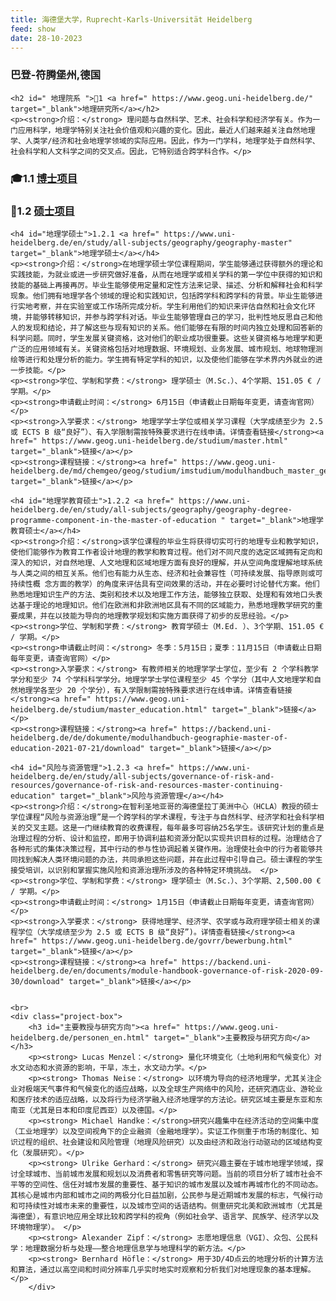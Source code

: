 ```yaml
---
title: 海德堡大学，Ruprecht-Karls-Universität Heidelberg
feed: show
date: 28-10-2023
---
```


<html lang="zh">
<head>
    <meta charset="UTF-8">
    <title> 海德堡大学，Ruprecht-Karls-Universität Heidelberg  </title>
    <link rel="stylesheet" href="/assets/css/CSS.css">
</head>
<body>
    <h3>巴登-符腾堡州,德国</h3>

    <h2 id=" 地理院系 ">🏫1 <a href=" https://www.geog.uni-heidelberg.de/" target="_blank">地理研究所</a></h2>
    <p><strong>介绍：</strong> 理问题与自然科学、艺术、社会科学和经济学有关。作为一门应用科学，地理学特别关注社会价值观和兴趣的变化。因此，最近人们越来越关注自然地理学、人类学/经济和社会地理学领域的实际应用。因此，作为一门学科，地理学处于自然科学、社会科学和人文科学之间的交叉点。因此，它特别适合跨学科合作。</p>

<h3 id="博士项目">🎓1.1 <a href=" https://www.uni-heidelberg.de/fakultaeten/chemgeo/faculties/chemgeo/promotion/admission.html " target="_blank">博士项目</a></h3>

<h3 id="硕士项目">📖1.2 <a href=" https://www.lancaster.ac.uk/lec/graduate-school/taught-masters/ " target="_blank">硕士项目</a></h3>

    <h4 id="地理学硕士">1.2.1 <a href=" https://www.uni-heidelberg.de/en/study/all-subjects/geography/geography-master" target="_blank">地理学硕士</a></h4>
    <p><strong>介绍：</strong>在地理学硕士学位课程期间，学生能够通过获得额外的理论和实践技能，为就业或进一步研究做好准备，从而在地理学或相关学科的第一学位中获得的知识和技能的基础上再接再厉。毕业生能够使用定量和定性方法来记录、描述、分析和解释社会和科学现象。他们拥有地理学各个领域的理论和实践知识，包括跨学科和跨学科的背景。毕业生能够进行实地考察，并在实验室或工作场所完成分析。学生利用他们的知识来评估自然和社会文化环境，并能够转移知识，并参与跨学科对话。毕业生能够管理自己的学习，批判性地反思自己和他人的发现和结论，并了解这些与现有知识的关系。他们能够在有限的时间内独立处理和回答新的科学问题。同时，学生发展关键资格，这对他们的职业成功很重要。这些关键资格与地理学和更广泛的应用领域有关。关键资格包括对地理数据、环境规划、业务发展、城市规划、地球物理测绘等进行和处理分析的能力。学生拥有特定学科的知识，以及使他们能够在学术界内外就业的进一步技能。</p>
    <p><strong>学位、学制和学费：</strong> 理学硕士（M.Sc.）、4个学期、151.05 € / 学期。</p>
    <p><strong>申请截止时间：</strong> 6月15日（申请截止日期每年变更，请查询官网）</p>
    <p><strong>入学要求：</strong> 地理学学士学位或相关学习课程（大学成绩至少为 2.5 或 ECTS B 级“良好”）、有入学限制需按特殊要求进行在线申请。详情查看链接</strong><a href=" https://www.geog.uni-heidelberg.de/studium/master.html" target="_blank">链接</a></p>
    <p><strong>课程链接：</strong><a href=" https://www.geog.uni-heidelberg.de/md/chemgeo/geog/studium/imstudium/modulhandbuch_master_geographie_2019_11_13.pdf" target="_blank">链接</a></p>

    <h4 id="地理学教育硕士">1.2.2 <a href=" https://www.uni-heidelberg.de/en/study/all-subjects/geography/geography-degree-programme-component-in-the-master-of-education " target="_blank">地理学教育硕士</a></h4>
    <p><strong>介绍：</strong>该学位课程的毕业生将获得切实可行的地理专业和教学知识，使他们能够作为教育工作者设计地理的教学和教育过程。他们对不同尺度的选定区域拥有定向和深入的知识，对自然地理、人文地理和区域地理方面有良好的理解，并从空间角度理解地球系统与人类之间的相互关系。他们也有能力从生态、经济和社会兼容性（可持续发展、指导原则或可持续性概 念方面的教学）的角度来评估具有空间效果的活动，并在必要时讨论替代方案。他们熟悉地理知识生产的方法、类别和技术以及地理工作方法，能够独立获取、处理和有效地口头表达基于理论的地理知识。他们在欧洲和非欧洲地区具有不同的区域能力，熟悉地理教学研究的重要成果，并在以技能为导向的地理教学规划和实施方面获得了初步的反思经验。</p>
    <p><strong>学位、学制和学费：</strong> 教育学硕士（M.Ed. ）、3个学期、151.05 € / 学期。</p>
    <p><strong>申请截止时间：</strong> 冬季：5月15日；夏季：11月15日（申请截止日期每年变更，请查询官网）</p>
    <p><strong>入学要求：</strong> 有教师相关的地理学学士学位，至少有 2 个学科教学学分和至少 74 个学科科学学分。地理学学士学位课程至少 45 个学分（其中人文地理学和自然地理学各至少 20 个学分），有入学限制需按特殊要求进行在线申请。详情查看链接</strong><a href=" https://www.geog.uni-heidelberg.de/studium/master_education.html" target="_blank">链接</a></p>
    <p><strong>课程链接：</strong><a href=" https://backend.uni-heidelberg.de/de/dokumente/modulhandbuch-geographie-master-of-education-2021-07-21/download" target="_blank">链接</a></p>

    <h4 id="风险与资源管理">1.2.3 <a href=" https://www.uni-heidelberg.de/en/study/all-subjects/governance-of-risk-and-resources/governance-of-risk-and-resources-master-continuing-education" target="_blank">风险与资源管理</a></h4>
    <p><strong>介绍：</strong>在智利圣地亚哥的海德堡拉丁美洲中心（HCLA）教授的硕士学位课程“风险与资源治理”是一个跨学科的学术课程，专注于与自然科学、经济学和社会科学相关的交叉主题。这是一门继续教育的收费课程，每年最多可容纳25名学生。该研究计划的重点是治理过程的分析、设计和监控，即用于协调利益和资源分配以实现共识目标的过程。治理结合了各种形式的集体决策过程，其中行动的参与性协调起着关键作用。治理使社会中的行为者能够共同找到解决人类环境问题的办法，共同承担这些问题，并在此过程中引导自己。硕士课程的学生接受培训，以识别和掌握实施风险和资源治理所涉及的各种特定环境挑战。 </p>
    <p><strong>学位、学制和学费：</strong> 理学硕士（M.Sc.）、3个学期、2,500.00 €  / 学期。</p>
    <p><strong>申请截止时间：</strong> 1月15日（申请截止日期每年变更，请查询官网）</p>
    <p><strong>入学要求：</strong> 获得地理学、经济学、农学或与政府理学硕士相关的课程学位（大学成绩至少为 2.5 或 ECTS B 级“良好”)。详情查看链接</strong><a href=" https://www.geog.uni-heidelberg.de/govrr/bewerbung.html" target="_blank">链接</a></p>
    <p><strong>课程链接：</strong><a href=" https://backend.uni-heidelberg.de/en/documents/module-handbook-governance-of-risk-2020-09-30/download" target="_blank">链接</a></p>


    <br>
    <div class="project-box">
        <h3 id="主要教授与研究方向"><a href=" https://www.geog.uni-heidelberg.de/personen_en.html" target="_blank">主要教授与研究方向</a></h3>
        <p><strong> Lucas Menzel：</strong> 量化环境变化（土地利用和气候变化）对水文动态和水资源的影响，干旱，冻土，水文动力学。</p>
        <p><strong> Thomas Neise：</strong> 以环境为导向的经济地理学，尤其关注企业对极端天气事件和气候变化的适应战略，以及全球生产网络中的风险，还研究酒店业、游轮业和医疗技术的适应战略，以及将行为经济学融入经济地理学的方法论。研究区域主要是东亚和东南亚（尤其是日本和印度尼西亚）以及德国。</p>
        <p><strong> Michael Handke：</strong>研究兴趣集中在经济活动的空间集中度（工业地理学）以及空间视角下的企业融资（金融地理学）。实证工作侧重于市场的制度化、知识过程的组织、社会建设和风险管理（地理风险研究）以及由经济和政治行动驱动的区域结构变化（发展研究）。</p>
        <p><strong> Ulrike Gerhard：</strong> 研究兴趣主要在于城市地理学领域，探讨全球城市、当前城市发展和规划以及消费者和零售研究等问题。当前的项目分析了城市社会不平等的空间性、信任对城市发展的重要性、基于知识的城市发展以及城市再城市化的不同动态。其核心是城市内部和城市之间的两极分化日益加剧，公民参与是近期城市发展的标志，气候行动和可持续性对城市未来的重要性，以及城市空间的话语结构。侧重研究北美和欧洲城市（尤其是海德堡），有意识地应用全球比较和跨学科的视角（例如社会学、语言学、民族学、经济学以及环境物理学）。 </p>
        <p><strong> Alexander Zipf：</strong> 志愿地理信息（VGI）、众包、公民科学：地理数据分析与处理——整合地理信息学与地理科学的新方法。</p>
        <p><strong> Bernhard Höfle：</strong> 用于3D/4D点云的地理分析的计算方法和算法，通过以高空间和时间分辨率几乎实时地实时观察和分析我们对地理现象的基本理解。</p>
        </div>
<br>
    <br>



</body>
</html>


